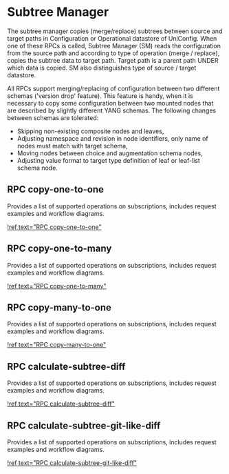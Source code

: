 # Subtree Manager

The subtree manager copies (merge/replace) subtrees between source and
target paths in Configuration or Operational datastore of UniConfig.
When one of these RPCs is called, Subtree Manager (SM) reads the
configuration from the source path and according to type of operation
(merge / replace), copies the subtree data to target path. Target path
is a parent path UNDER which data is copied. SM also distinguishes type
of source / target datastore.

All RPCs support merging/replacing of configuration between two
different schemas ('version drop' feature). This feature is handy, when
it is necessary to copy some configuration between two mounted nodes
that are described by slightly different YANG schemas. The following
changes between schemas are tolerated:

- Skipping non-existing composite nodes and leaves,
- Adjusting namespace and revision in node identifiers, only name of
    nodes must match with target schema,
- Moving nodes between choice and augmentation schema nodes,
- Adjusting value format to target type definition of leaf or
    leaf-list schema node.

## RPC copy-one-to-one

Provides a list of supported operations on subscriptions, includes
request examples and workflow diagrams.

[!ref text="RPC copy-one-to-one"](../subtree-manager/rpc_copy-one-to-one)

## RPC copy-one-to-many

Provides a list of supported operations on subscriptions, includes
request examples and workflow diagrams.

[!ref text="RPC copy-one-to-many"](../subtree-manager/rpc_copy-one-to-many)

## RPC copy-many-to-one

Provides a list of supported operations on subscriptions, includes
request examples and workflow diagrams.

[!ref text="RPC copy-many-to-one"](../subtree-manager/rpc_copy-many-to-one)

## RPC calculate-subtree-diff

Provides a list of supported operations on subscriptions, includes
request examples and workflow diagrams.

[!ref text="RPC calculate-subtree-diff"](../subtree-manager/rpc_calculate-subtree-diff)

## RPC calculate-subtree-git-like-diff

Provides a list of supported operations on subscriptions, includes
request examples and workflow diagrams.

[!ref text="RPC calculate-subtree-git-like-diff"](../subtree-manager/rpc_calculate-subtree-git-like-diff)